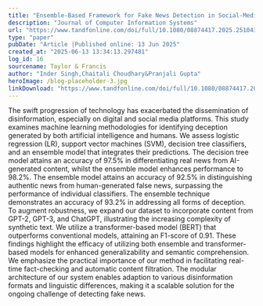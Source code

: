 ```yaml
---
title: "Ensemble-Based Framework for Fake News Detection in Social-Media"
description: "Journal of Computer Information Systems"
url: "https://www.tandfonline.com/doi/full/10.1080/08874417.2025.2510430"
type: "paper"
pubDate: "Article |Published online: 13 Jun 2025"
created_at: "2025-06-13 13:34:13.297481"
log_id: 16
sourcename: Taylor & Francis
author: "Inder Singh,Chaitali Choudhary&Pranjali Gupta"
heroImage: /blog-placeholder-3.jpg
linkDownload: "https://www.tandfonline.com/doi/full/10.1080/08874417.2025.2510430"
---
```


The swift progression of technology has exacerbated the dissemination of disinformation, especially on digital and social media platforms. This study examines machine learning methodologies for identifying deception generated by both artificial intelligence and humans. We assess logistic regression (LR), support vector machines (SVM), decision tree classifiers, and an ensemble model that integrates their predictions. The decision tree model attains an accuracy of 97.5% in differentiating real news from AI-generated content, whilst the ensemble model enhances performance to 98.2%. The ensemble model attains an accuracy of 92.5% in distinguishing authentic news from human-generated false news, surpassing the performance of individual classifiers. The ensemble technique demonstrates an accuracy of 93.2% in addressing all forms of deception. To augment robustness, we expand our dataset to incorporate content from GPT-2, GPT-3, and ChatGPT, illustrating the increasing complexity of synthetic text. We utilize a transformer-based model (BERT) that outperforms conventional models, attaining an F1-score of 0.91. These findings highlight the efficacy of utilizing both ensemble and transformer-based models for enhanced generalizability and semantic comprehension. We emphasize the practical importance of our method in facilitating real-time fact-checking and automatic content filtration. The modular architecture of our system enables adaption to various disinformation formats and linguistic differences, making it a scalable solution for the ongoing challenge of detecting fake news.
